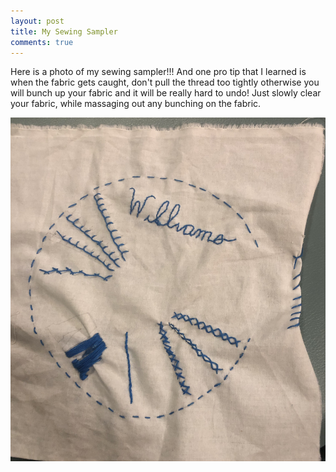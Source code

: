 ```yaml
---
layout: post 
title: My Sewing Sampler
comments: true
---
```

Here is a photo of my sewing sampler!!! And one pro tip that I learned is when the fabric gets caught, 
don't pull the thread too tightly otherwise you will bunch up your fabric and it will be really hard to undo! 
Just slowly clear your fabric, while massaging out any bunching on the fabric. 

![Sewing Sampler](/img/IMG_1661.jpg)
